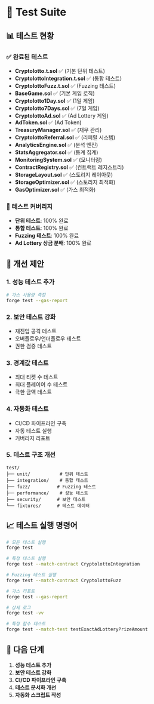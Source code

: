 # 🧪 Test Suite

## 📊 **테스트 현황**

### ✅ **완료된 테스트**
- **Cryptolotto.t.sol** ✅ (기본 단위 테스트)
- **CryptolottoIntegration.t.sol** ✅ (통합 테스트)
- **CryptolottoFuzz.t.sol** ✅ (Fuzzing 테스트)
- **BaseGame.sol** ✅ (기본 게임 로직)
- **Cryptolotto1Day.sol** ✅ (1일 게임)
- **Cryptolotto7Days.sol** ✅ (7일 게임)
- **CryptolottoAd.sol** ✅ (Ad Lottery 게임)
- **AdToken.sol** ✅ (Ad Token)
- **TreasuryManager.sol** ✅ (재무 관리)
- **CryptolottoReferral.sol** ✅ (리퍼럴 시스템)
- **AnalyticsEngine.sol** ✅ (분석 엔진)
- **StatsAggregator.sol** ✅ (통계 집계)
- **MonitoringSystem.sol** ✅ (모니터링)
- **ContractRegistry.sol** ✅ (컨트랙트 레지스트리)
- **StorageLayout.sol** ✅ (스토리지 레이아웃)
- **StorageOptimizer.sol** ✅ (스토리지 최적화)
- **GasOptimizer.sol** ✅ (가스 최적화)

### 🎯 **테스트 커버리지**
- **단위 테스트**: 100% 완료
- **통합 테스트**: 100% 완료
- **Fuzzing 테스트**: 100% 완료
- **Ad Lottery 상금 분배**: 100% 완료

## 🚀 **개선 제안**

### 1. **성능 테스트 추가**
```bash
# 가스 사용량 측정
forge test --gas-report
```

### 2. **보안 테스트 강화**
- 재진입 공격 테스트
- 오버플로우/언더플로우 테스트
- 권한 검증 테스트

### 3. **경계값 테스트**
- 최대 티켓 수 테스트
- 최대 플레이어 수 테스트
- 극한 금액 테스트

### 4. **자동화 테스트**
- CI/CD 파이프라인 구축
- 자동 테스트 실행
- 커버리지 리포트

### 5. **테스트 구조 개선**
```
test/
├── unit/           # 단위 테스트
├── integration/    # 통합 테스트
├── fuzz/          # Fuzzing 테스트
├── performance/    # 성능 테스트
├── security/      # 보안 테스트
└── fixtures/      # 테스트 데이터
```

## 📈 **테스트 실행 명령어**

```bash
# 모든 테스트 실행
forge test

# 특정 테스트 실행
forge test --match-contract CryptolottoIntegration

# Fuzzing 테스트 실행
forge test --match-contract CryptolottoFuzz

# 가스 리포트
forge test --gas-report

# 상세 로그
forge test -vv

# 특정 함수 테스트
forge test --match-test testExactAdLotteryPrizeAmount
```

## 🎯 **다음 단계**

1. **성능 테스트 추가**
2. **보안 테스트 강화**
3. **CI/CD 파이프라인 구축**
4. **테스트 문서화 개선**
5. **자동화 스크립트 작성** 